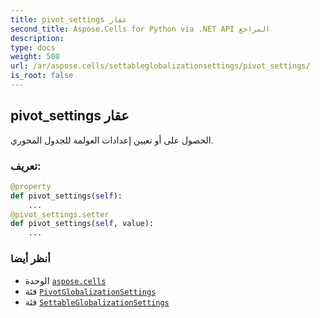 ```yaml
---
title: pivot_settings عقار
second_title: Aspose.Cells for Python via .NET API المراجع
description:
type: docs
weight: 500
url: /ar/aspose.cells/settableglobalizationsettings/pivot_settings/
is_root: false
---
```

##  pivot_settings عقار

الحصول على أو تعيين إعدادات العولمة للجدول المحوري.
###  تعريف:
```python
@property
def pivot_settings(self):
    ...
@pivot_settings.setter
def pivot_settings(self, value):
    ...
```

###  أنظر أيضا
* الوحدة [`aspose.cells`](../../)
* فئة [`PivotGlobalizationSettings`](/cells/python-net/ar/aspose.cells.settings/pivotglobalizationsettings)
* فئة [`SettableGlobalizationSettings`](/cells/python-net/ar/aspose.cells/settableglobalizationsettings)
